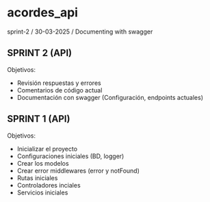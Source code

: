 # acordes_api

sprint-2 / 30-03-2025 / Documenting with swagger

## SPRINT 2 (API)

Objetivos:

* Revisión respuestas y errores
* Comentarios de código actual
* Documentación con swagger (Configuración, endpoints actuales)

## SPRINT 1 (API)

Objetivos:

* Inicializar el proyecto
* Configuraciones iniciales (BD, logger)
* Crear los modelos
* Crear error middlewares (error y notFound)
* Rutas iniciales
* Controladores inciales
* Servicios iniciales
